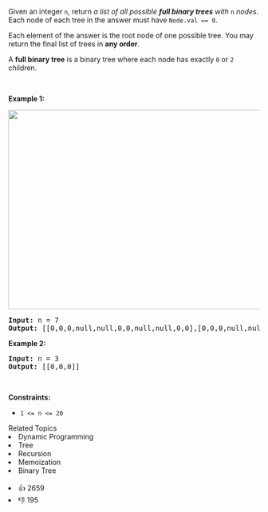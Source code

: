<p>Given an integer <code>n</code>, return <em>a list of all possible <strong>full binary trees</strong> with</em> <code>n</code> <em>nodes</em>. Each node of each tree in the answer must have <code>Node.val == 0</code>.</p>

<p>Each element of the answer is the root node of one possible tree. You may return the final list of trees in <strong>any order</strong>.</p>

<p>A <strong>full binary tree</strong> is a binary tree where each node has exactly <code>0</code> or <code>2</code> children.</p>

<p>&nbsp;</p>
<p><strong>Example 1:</strong></p>
<img alt="" src="https://s3-lc-upload.s3.amazonaws.com/uploads/2018/08/22/fivetrees.png" style="width: 700px; height: 400px;" />
<pre>
<strong>Input:</strong> n = 7
<strong>Output:</strong> [[0,0,0,null,null,0,0,null,null,0,0],[0,0,0,null,null,0,0,0,0],[0,0,0,0,0,0,0],[0,0,0,0,0,null,null,null,null,0,0],[0,0,0,0,0,null,null,0,0]]
</pre>

<p><strong>Example 2:</strong></p>

<pre>
<strong>Input:</strong> n = 3
<strong>Output:</strong> [[0,0,0]]
</pre>

<p>&nbsp;</p>
<p><strong>Constraints:</strong></p>

<ul>
	<li><code>1 &lt;= n &lt;= 20</code></li>
</ul>
<div><div>Related Topics</div><div><li>Dynamic Programming</li><li>Tree</li><li>Recursion</li><li>Memoization</li><li>Binary Tree</li></div></div><br><div><li>👍 2659</li><li>👎 195</li></div>